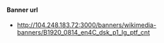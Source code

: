
  #### Banner url
  - http://104.248.183.72:3000/banners/wikimedia-banners/B1920_0814_en4C_dsk_p1_lg_ptf_cnt
  